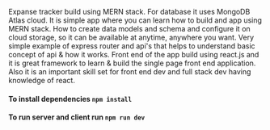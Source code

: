 Expanse tracker build using MERN stack.
For database it uses MongoDB Atlas cloud. It is simple app where you can learn how to build and app using MERN stack.
How to create data models and schema and configure it on cloud storage, so it can be available at anytime, anywhere you want.
Very simple example of express router and api's that helps to understand basic concept of api & how it works.
Front end of the app build using react.js and it is great framework to learn & build the single page front end application. 
Also it is an important skill set for front end dev and full stack dev having knowledge of react.

#### To install dependencies `npm install`

#### To run server and client run `npm run dev`


